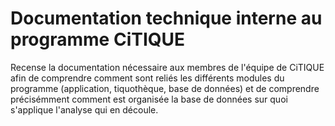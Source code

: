 # Documentation technique interne au programme CiTIQUE

Recense la documentation nécessaire aux membres de l'équipe de CiTIQUE afin de comprendre comment sont reliés les différents modules du programme (application, tiquothèque, base de données) et de comprendre précisémment comment est organisée la base de données sur quoi s'applique l'analyse qui en découle.
